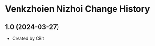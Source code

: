 Venkzhoien Nizhoi Change History
====================

1.0 (2024-03-27)
----------------
* Created by CBit
